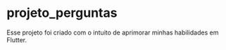 # projeto_perguntas

Esse projeto foi criado com o intuito de aprimorar minhas habilidades em Flutter.

